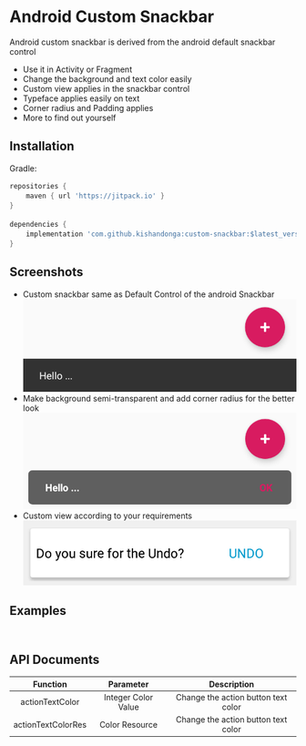 # Android Custom Snackbar

Android custom snackbar is derived from the android default snackbar control  
- Use it in Activity or Fragment
- Change the background and text color easily
- Custom view applies in the snackbar control
- Typeface applies easily on text
- Corner radius and Padding applies
- More to find out yourself

## Installation
Gradle:

```groovy
repositories {
    maven { url 'https://jitpack.io' }
}

dependencies {
    implementation 'com.github.kishandonga:custom-snackbar:$latest_version'
}
```

## Screenshots

- Custom snackbar same as Default Control of the android Snackbar
![](images/img_1.png)
- Make background semi-transparent and add corner radius for the better look
![](images/img_2.png)
- Custom view according to your requirements
![](images/img_3.png)

## Examples

```kotlin
```

```java
```

## API Documents

|Function             |Parameter            |Description          |
|:-------------------:|:-------------------:|:-------------------:|
|actionTextColor      | Integer Color Value | Change the action button text color
|actionTextColorRes   | Color Resource      | Change the action button text color
